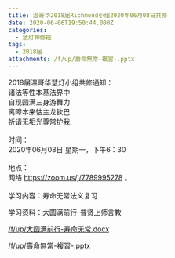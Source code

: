 ```yaml
---
title: 温哥华2018届Richmond小组2020年06月08日共修
date: 2020-06-06T19:50:44.000Z
categories:
  - 慧灯禅修班
tags:
  - 2018届
attachments: /f/up/壽命無常-複習-.pptx
---
```

2018届温哥华慧灯小组共修通知：\
诸法等性本基法界中\
自现圆满三身游舞力\
离障本来怙主龙钦巴\
祈请无垢光尊常护我\
\
时间：\
2020年06月08日 星期一，下午6：30\
\
地点：\
网络 <https://zoom.us/j/7789995278> 。\
\
学习内容：寿命无常法义复习

学习资料：大圆满前行-普贤上师言教

[/f/up/大圆满前行-寿命无常.docx](http://huidengchanxiu.net/hdv/f/up/大圆满前行-寿命无常.docx)

[/f/up/壽命無常-複習-.pptx](http://huidengchanxiu.net/hdv/f/up/壽命無常-複習-.pptx)